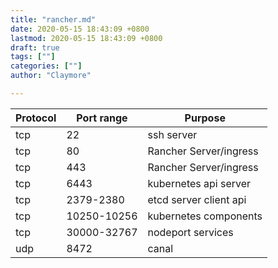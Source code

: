 ```yaml
---
title: "rancher.md"
date: 2020-05-15 18:43:09 +0800
lastmod: 2020-05-15 18:43:09 +0800
draft: true
tags: [""]
categories: [""]
author: "Claymore"

---
```

| **Protocol** | **Port range** | **Purpose**            |
| ------------ | -------------- | ---------------------- |
| tcp          | 22             | ssh server             |
| tcp          | 80             | Rancher Server/ingress |
| tcp          | 443            | Rancher Server/ingress |
| tcp          | 6443           | kubernetes api server  |
| tcp          | 2379-2380      | etcd server client api |
| tcp          | 10250-10256    | kubernetes components  |
| tcp          | 30000-32767    | nodeport services      |
| udp          | 8472           | canal                  |